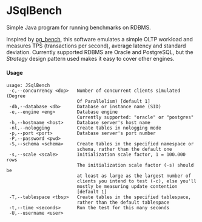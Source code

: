 # JSqlBench
Simple Java program for running benchmarks on RDBMS.

Inspired by [pg_bench](https://www.postgresql.org/docs/devel/static/pgbench.html), this software emulates a simple OLTP workload and measures TPS (transactions per second), average latency and standard deviation. Currently supported RDBMS are Oracle and PostgreSQL, but the _Strategy_ design pattern used makes it easy to cover other engines.

#### Usage
```
usage: JSqlBench
 -c,--concurrency <dop>   Number of concurrent clients simulated (Degree
                          Of Parallelism) [default 1]
 -db,--database <db>      Database or instance name (SID)
 -e,--engine <eng>        Database engine
                          Currently supported: "oracle" or "postgres"
 -h,--hostname <host>     Database server's host name
 -nl,--nologging          Create tables in nologging mode
 -p,--port <port>         Database server's port number
 -P,--password <pwd>
 -S,--schema <schema>     Create tables in the specified namespace or
                          schema, rather than the default one
 -s,--scale <scale>       Initialization scale factor, 1 = 100.000 rows
                          The initialization scale factor (-s) should be
                          at least as large as the largest number of
                          clients you intend to test (-c), else you'll
                          mostly be measuring update contention
                          [default 1]
 -T,--tablespace <tbsp>   Create tables in the specified tablespace,
                          rather than the default tablespace
 -t,--time <seconds>      Run the test for this many seconds
 -U,--username <user>
 ```
